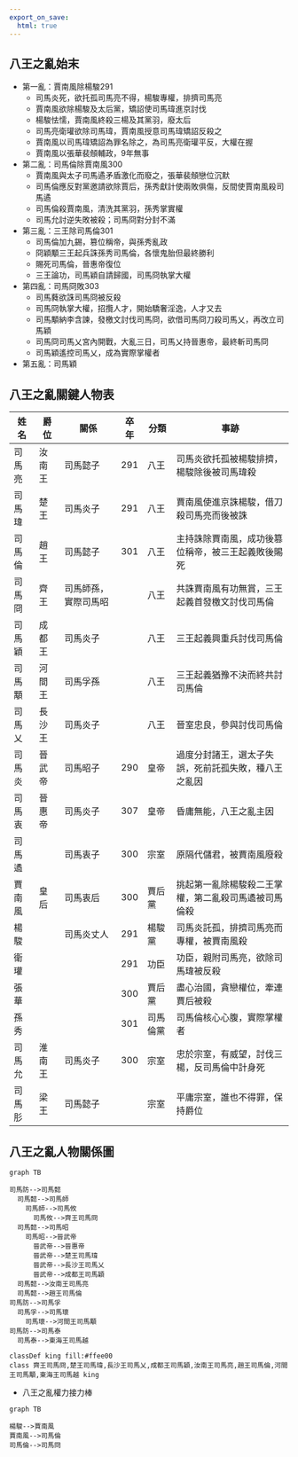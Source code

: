 ```yaml
---
export_on_save:
  html: true
---
```


## 八王之亂始末
- 第一亂：賈南風除楊駿291
  - 司馬炎死，欲托孤司馬亮不得，楊駿專權，排擠司馬亮
  - 賈南風欲除楊駿及太后黨，矯詔使司馬瑋進京討伐
  - 楊駿怯懦，賈南風終殺三楊及其黨羽，廢太后
  - 司馬亮衛瓘欲除司馬瑋，賈南風授意司馬瑋矯詔反殺之
  - 賈南風以司馬瑋矯詔為罪名除之，為司馬亮衛瓘平反，大權在握
  - 賈南風以張華裴頠輔政，9年無事
- 第二亂：司馬倫除賈南風300
  - 賈南風與太子司馬遹矛盾激化而廢之，張華裴頠戀位沉默
  - 司馬倫應反對黨邀請欲除賈后，孫秀獻計使兩敗俱傷，反間使賈南風殺司馬遹
  - 司馬倫殺賈南風，清洗其黨羽，孫秀掌實權
  - 司馬允討逆失敗被殺；司馬冏對分封不滿
- 第三亂：三王除司馬倫301
  - 司馬倫加九錫，篡位稱帝，與孫秀亂政
  - 冏穎顒三王起兵誅孫秀司馬倫，各懷鬼胎但最終勝利
  - 賜死司馬倫，晉惠帝復位
  - 三王論功，司馬穎自請歸國，司馬冏執掌大權
- 第四亂：司馬冏敗303
  - 司馬蕤欲誅司馬冏被反殺
  - 司馬冏執掌大權，招攬人才，開始驕奢淫逸，人才又去
  - 司馬顒納李含諫，發檄文討伐司馬冏，欲借司馬冏刀殺司馬乂，再改立司馬穎
  - 司馬冏司馬乂宮內開戰，大亂三日，司馬乂持晉惠帝，最終斬司馬冏
  - 司馬穎遙控司馬乂，成為實際掌權者
- 第五亂：司馬穎

## 八王之亂關鍵人物表

姓名|爵位|關係|卒年|分類|事跡
--|--|--|--|--|--
司馬亮|汝南王|司馬懿子|291|八王|司馬炎欲托孤被楊駿排擠，楊駿除後被司馬瑋殺
司馬瑋|楚王|司馬炎子|291|八王|賈南風使進京誅楊駿，借刀殺司馬亮而後被誅
司馬倫|趙王|司馬懿子|301|八王|主持誅除賈南風，成功後篡位稱帝，被三王起義敗後賜死
司馬冏|齊王|司馬師孫，實際司馬昭||八王|共誅賈南風有功無賞，三王起義首發檄文討伐司馬倫
司馬穎|成都王|司馬炎子||八王|三王起義興重兵討伐司馬倫
司馬顒|河間王|司馬孚孫||八王|三王起義猶豫不決而終共討司馬倫
司馬乂|長沙王|司馬炎子||八王|晉室忠良，參與討伐司馬倫
司馬炎|晉武帝|司馬昭子|290|皇帝|過度分封諸王，選太子失誤，死前託孤失敗，種八王之亂因
司馬衷|晉惠帝|司馬炎子|307|皇帝|昏庸無能，八王之亂主因
司馬遹||司馬衷子|300|宗室|原隔代儲君，被賈南風廢殺
賈南風|皇后|司馬衷后|300|賈后黨|挑起第一亂除楊駿殺二王掌權，第二亂殺司馬遹被司馬倫殺
楊駿||司馬炎丈人|291|楊駿黨|司馬炎託孤，排擠司馬亮而專權，被賈南風殺
衛瓘|||291|功臣|功臣，親附司馬亮，欲除司馬瑋被反殺
張華|||300|賈后黨|盡心治國，貪戀權位，牽連賈后被殺
孫秀|||301|司馬倫黨|司馬倫核心心腹，實際掌權者
司馬允|淮南王|司馬炎子|300|宗室|忠於宗室，有威望，討伐三楊，反司馬倫中計身死
司馬肜|梁王|司馬懿子||宗室|平庸宗室，誰也不得罪，保持爵位

## 八王之亂人物關係圖

```mermaid
graph TB

司馬防-->司馬懿
  司馬懿-->司馬師
    司馬師-->司馬攸
      司馬攸-->齊王司馬冏
  司馬懿-->司馬昭
    司馬昭-->晉武帝
      晉武帝-->晉惠帝
      晉武帝-->楚王司馬瑋
      晉武帝-->長沙王司馬乂
      晉武帝-->成都王司馬穎
  司馬懿-->汝南王司馬亮
  司馬懿-->趙王司馬倫
司馬防-->司馬孚
  司馬孚-->司馬瓌
    司馬瓌-->河間王司馬顒
司馬防-->司馬泰
  司馬泰-->東海王司馬越
 
classDef king fill:#ffee00
class 齊王司馬冏,楚王司馬瑋,長沙王司馬乂,成都王司馬穎,汝南王司馬亮,趙王司馬倫,河間王司馬顒,東海王司馬越 king 

```

- 八王之亂權力接力棒
```mermaid
graph TB

楊駿-->賈南風
賈南風-->司馬倫
司馬倫-->司馬冏
```